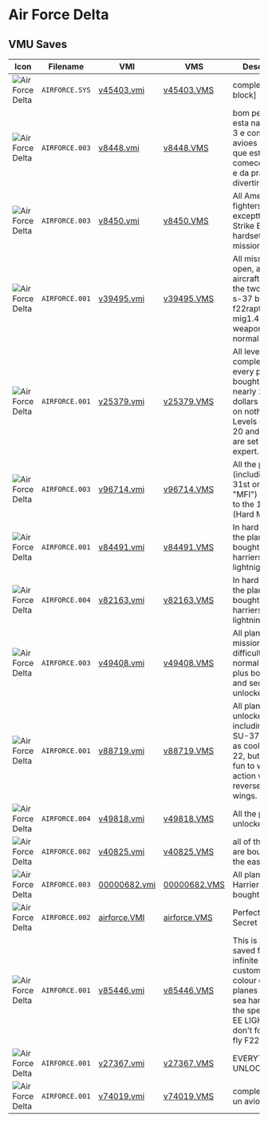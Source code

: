 # Air Force Delta

## VMU Saves

| Icon | Filename | VMI | VMS | Description |
|------|----------|-----|-----|-------------|
| ![Air Force Delta](../icons/AIRFORCE.SYS.GIF) | `AIRFORCE.SYS` | [v45403.vmi](v45403.vmi) | [v45403.VMS](v45403.VMS) | completo [4 block] 
| ![Air Force Delta](../icons/AIRFORCE.003.GIF) | `AIRFORCE.003` | [v8448.vmi](v8448.vmi) | [v8448.VMS](v8448.VMS) | bom pessoal esta na mission 3 e com todos os avioes , e bom que esta no comeco do jogo e da pra se divertir muito .                                  
| ![Air Force Delta](../icons/AIRFORCE.003.GIF) | `AIRFORCE.003` | [v8450.vmi](v8450.vmi) | [v8450.VMS](v8450.VMS) | All American fighters exceptthe F-15 Strike Eagle, on hardsetting, mission 19. 
| ![Air Force Delta](../icons/AIRFORCE.001.GIF) | `AIRFORCE.001` | [v39495.vmi](v39495.vmi) | [v39495.VMS](v39495.VMS) | All missions open, all aircraftsincluding the two harriers, s-37 berkut, f22raptor, mig1.44.Infinite weapons in normal mode. 
| ![Air Force Delta](../icons/AIRFORCE.001.GIF) | `AIRFORCE.001` | [v25379.vmi](v25379.vmi) | [v25379.VMS](v25379.VMS) | All levels completed with every plane bought and nearly 2 billion dollars to spend on nothing. Levels opened to 20 and controls are set for expert. 
| ![Air Force Delta](../icons/AIRFORCE.003.GIF) | `AIRFORCE.003` | [v96714.vmi](v96714.vmi) | [v96714.VMS](v96714.VMS) | All the planes (including the 31st one, the "MFI") through to the 14th Level (Hard Mode). 
| ![Air Force Delta](../icons/AIRFORCE.001.GIF) | `AIRFORCE.001` | [v84491.vmi](v84491.vmi) | [v84491.VMS](v84491.VMS) | In hard mode, all the planes are bought including harriers, EE lightnig, etc... 
| ![Air Force Delta](../icons/AIRFORCE.004.GIF) | `AIRFORCE.004` | [v82163.vmi](v82163.vmi) | [v82163.VMS](v82163.VMS) | In hard mode,  all the planes are bought including harriers, EE lightning, etc. 
| ![Air Force Delta](../icons/AIRFORCE.003.GIF) | `AIRFORCE.003` | [v49408.vmi](v49408.vmi) | [v49408.VMS](v49408.VMS) | All planes, levels, missions, difficulty easy, normal and hard plus bonuses and secrets unlocked. 
| ![Air Force Delta](../icons/AIRFORCE.001.GIF) | `AIRFORCE.001` | [v88719.vmi](v88719.vmi) | [v88719.VMS](v88719.VMS) | All planes unlocked, including the SU-37, it's not as cool as the F-22, but it's just fun to watch it in action with it's reversed swept wings. 
| ![Air Force Delta](../icons/AIRFORCE.004.GIF) | `AIRFORCE.004` | [v49818.vmi](v49818.vmi) | [v49818.VMS](v49818.VMS) | All the planes unlocked. 
| ![Air Force Delta](../icons/AIRFORCE.002.GIF) | `AIRFORCE.002` | [v40825.vmi](v40825.vmi) | [v40825.VMS](v40825.VMS) | all of the planes are bought!it's in the easy mode. 
| ![Air Force Delta](../icons/AIRFORCE.003.GIF) | `AIRFORCE.003` | [00000682.vmi](00000682.vmi) | [00000682.VMS](00000682.VMS) | All planes except Harriers are bought. 
| ![Air Force Delta](../icons/AIRFORCE.002.GIF) | `AIRFORCE.002` | [airforce.VMI](airforce.VMI) | [airforce.VMS](airforce.VMS) | Perfect Save! All Secret Open!
| ![Air Force Delta](../icons/AIRFORCE.001.GIF) | `AIRFORCE.001` | [v85446.vmi](v85446.vmi) | [v85446.VMS](v85446.VMS) | This is a special saved file with infinite missiles, custom hud colour option, all planes including sea harriers and the special one EE LIGHTNING. don't forget to fly F22 RAPTOR. 
| ![Air Force Delta](../icons/AIRFORCE.001.GIF) | `AIRFORCE.001` | [v27367.vmi](v27367.vmi) | [v27367.VMS](v27367.VMS) | EVERYTHING UNLOCKED!!! 
| ![Air Force Delta](../icons/AIRFORCE.001.GIF) | `AIRFORCE.001` | [v74019.vmi](v74019.vmi) | [v74019.VMS](v74019.VMS) | completo menos un avion 
